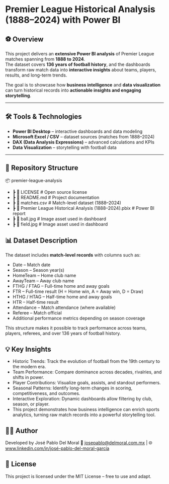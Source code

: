 # Premier League Historical Analysis (1888–2024) with Power BI

## ⚽ Overview
This project delivers an **extensive Power BI analysis** of Premier League matches spanning from **1888 to 2024**.  
The dataset covers **136 years of football history**, and the dashboards transform raw match data into **interactive insights** about teams, players, results, and long-term trends.  

The goal is to showcase how **business intelligence** and **data visualization** can turn historical records into **actionable insights and engaging storytelling**.

---

## 🛠️ Tools & Technologies
- **Power BI Desktop** – interactive dashboards and data modeling  
- **Microsoft Excel / CSV** – dataset sources (matches from 1888–2024)  
- **DAX (Data Analysis Expressions)** – advanced calculations and KPIs  
- **Data Visualization** – storytelling with football data  

---

## 📂 Repository Structure
📦 premier-league-analysis
- ┣ 📜 LICENSE # Open source license
- ┣ 📜 README.md # Project documentation
- ┣ 📜 matches.csv # Match-level dataset (1888–2024)
- ┣ 📜 Premier League Historical Analysis (1888–2024).pbix # Power BI report
- ┣ 📜 ball.jpg # Image asset used in dashboard
- ┣ 📜 field.jpg # Image asset used in dashboard

## 📊 Dataset Description
The dataset includes **match-level records** with columns such as:
- Date – Match date
- Season – Season year(s)
- HomeTeam – Home club name
- AwayTeam – Away club name
- FTHG / FTAG – Full-time home and away goals
- FTR – Full-time result (H = Home win, A = Away win, D = Draw)
- HTHG / HTAG – Half-time home and away goals
- HTR – Half-time result
- Attendance – Match attendance (where available)
- Referee – Match official
- Additional performance metrics depending on season coverage

This structure makes it possible to track performance across teams, players, referees, and over 136 years of football history.


## 💡 Key Insights
- Historic Trends: Track the evolution of football from the 19th century to the modern era.
- Team Performance: Compare dominance across decades, rivalries, and shifts in power.
- Player Contributions: Visualize goals, assists, and standout performers.
- Seasonal Patterns: Identify long-term changes in scoring, competitiveness, and outcomes.
- Interactive Exploration: Dynamic dashboards allow filtering by club, season, or player.
- This project demonstrates how business intelligence can enrich sports analytics, turning raw match records into a powerful storytelling tool.


## 🧑‍💻 Author
Developed by José Pablo Del Moral
📧 josepablo@delmoral.com.mx | 🌐 www.linkedin.com/in/josé-pablo-del-moral-garcía

## 📎 License
This project is licensed under the MIT License – free to use and adapt.
